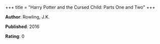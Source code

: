 +++
title = "Harry Potter and the Cursed Child: Parts One and Two"
+++



**Author**: Rowling, J.K.

**Published**: 2016

**Rating**: 0